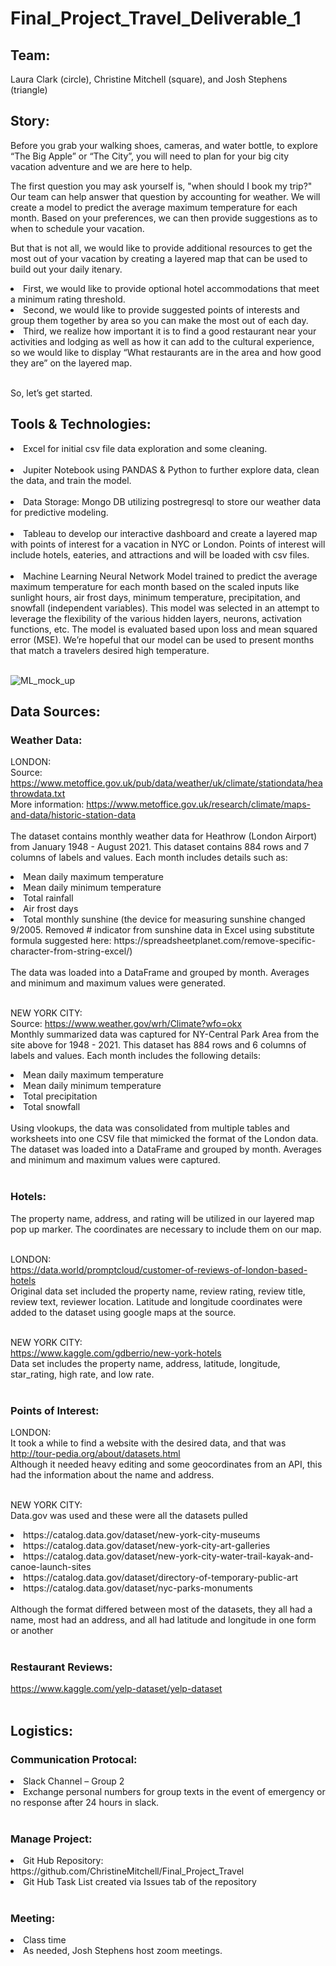 #  Final_Project_Travel_Deliverable_1

## Team:
Laura Clark (circle), Christine Mitchell (square), and Josh Stephens (triangle)

## Story:
Before you grab your walking shoes, cameras, and water bottle, to explore “The Big Apple” or “The City”, you will need to plan for your big city vacation adventure and we are here to help.<br/>

The first question you may ask yourself is, "when should I book my trip?" Our team can help answer that question by accounting for weather. We will create a model to predict the average maximum temperature for each month. Based on your preferences, we can then provide suggestions as to when to schedule your vacation. <br/>

But that is not all, we would like to provide additional resources to get the most out of your vacation by creating a layered map that can be used to build out your daily itenary. <br/>
<li>	First, we would like to provide optional hotel accommodations that meet a minimum rating threshold. </li>
<li>	Second, we would like to provide suggested points of interests and group them together by area so you can make the most out of each day. </li>
<li>	Third, we realize how important it is to find a good restaurant near your activities and lodging as well as how it can add to the cultural experience, so we would like to display “What restaurants are in the area and how good they are” on the layered map.</li> <br/>

So, let’s get started.<br/>

## Tools & Technologies: 
<li>	Excel for initial csv file data exploration and some cleaning. </li> <br/> 

<li>	Jupiter Notebook using PANDAS & Python to further explore data, clean the data, and train the model. </li> <br/> 

<li>	Data Storage: Mongo DB utilizing postregresql to store our weather data for predictive modeling. </li> <br/> 

<li>	Tableau to develop our interactive dashboard and create a layered map with points of interest for a vacation in NYC or London. Points of interest will include hotels, eateries, and attractions and will be loaded with csv files.</li> <br/> 

<li>	Machine Learning Neural Network Model trained to predict the average maximum temperature for each month based on the scaled inputs like sunlight hours, air frost days, minimum temperature, precipitation, and snowfall (independent variables). This model was selected in an attempt to leverage the flexibility of the various hidden layers, neurons, activation functions, etc. The model is evaluated based upon loss and mean squared error (MSE). We’re hopeful that our model can be used to present months that match a travelers desired high temperature. </li> <br/>

![ML_mock_up](https://user-images.githubusercontent.com/82730954/132999771-d43477d1-127c-437c-9d9d-f4c265174024.PNG)


## Data Sources:
### Weather Data:

LONDON: <br/> 
Source: https://www.metoffice.gov.uk/pub/data/weather/uk/climate/stationdata/heathrowdata.txt <br/> 
More information: https://www.metoffice.gov.uk/research/climate/maps-and-data/historic-station-data <br/> <br/>
The dataset contains monthly weather data for Heathrow (London Airport) from January 1948 - August 2021. This dataset contains 884 rows and 7 columns of labels and values. Each month includes details such as:<br/> 
<li>	Mean daily maximum temperature </li> 
<li>	Mean daily minimum temperature </li> 
<li>  Total rainfall </li> 
<li>	Air frost days </li> 
<li>	Total monthly sunshine (the device for measuring sunshine changed 9/2005. Removed # indicator from sunshine data in Excel using substitute formula suggested here: https://spreadsheetplanet.com/remove-specific-character-from-string-excel/) </li> <br/> 
The data was loaded into a DataFrame and grouped by month. Averages and minimum and maximum values were generated. <br/> <br/>

NEW YORK CITY:<br/>
Source: https://www.weather.gov/wrh/Climate?wfo=okx <br/> 
Monthly summarized data was captured for NY-Central Park Area from the site above for 1948 - 2021. This dataset has 884 rows and 6 columns of labels and values. Each month includes the following details: <br/> 
<li>	Mean daily maximum temperature </li> 
<li>	Mean daily minimum temperature </li> 
<li>	Total precipitation </li> 
<li>	Total snowfall </li> <br/> 
Using vlookups, the data was consolidated from multiple tables and worksheets into one CSV file that mimicked the format of the London data. The dataset was loaded into a DataFrame and grouped by month. Averages and minimum and maximum values were captured. <br/> <br/> 

### Hotels:
The property name, address, and rating will be utilized in our layered map pop up marker. The coordinates are necessary to include them on our map.<br/><br/>

LONDON:<br/>
https://data.world/promptcloud/customer-of-reviews-of-london-based-hotels <br/>
Original data set included the property name, review rating, review title, review text, reviewer location. Latitude and longitude coordinates were added to the dataset using google maps at the source.<br/><br/>

NEW YORK CITY:<br/>
https://www.kaggle.com/gdberrio/new-york-hotels <br/>
Data set includes the property name, address, latitude, longitude, star_rating, high rate, and low rate. <br/><br/>

### Points of Interest:
LONDON:<br/>
It took a while to find a website with the desired data, and that was http://tour-pedia.org/about/datasets.html <br/>
Although it needed heavy editing and some geocordinates from an API, this had the information about the name and address. <br/><br/>

NEW YORK CITY:<br/>
Data.gov was used and these were all the datasets pulled<br/>
<li>	https://catalog.data.gov/dataset/new-york-city-museums </li> 
<li>	https://catalog.data.gov/dataset/new-york-city-art-galleries </li> 
<li>	https://catalog.data.gov/dataset/new-york-city-water-trail-kayak-and-canoe-launch-sites </li> 
<li>  https://catalog.data.gov/dataset/directory-of-temporary-public-art </li> 
<li>	https://catalog.data.gov/dataset/nyc-parks-monuments </li> <br/>
Although the format differed between most of the datasets, they all had a name, most had an address, and all had latitude and longitude in one form or another<br/><br/>

### Restaurant Reviews:
https://www.kaggle.com/yelp-dataset/yelp-dataset <br/><br/>

## Logistics:
### Communication Protocal: 
<li> Slack Channel – Group 2 </li>
<li> Exchange personal numbers for group texts in the event of emergency or no response after 24 hours in slack. </li><br/>

### Manage Project: 
<li>	Git Hub Repository: https://github.com/ChristineMitchell/Final_Project_Travel </li>
<li>  Git Hub Task List created via Issues tab of the repository </li><br/>

### Meeting: 
<li>	Class time </li>
<li>	As needed, Josh Stephens host zoom meetings. </li><br/>

